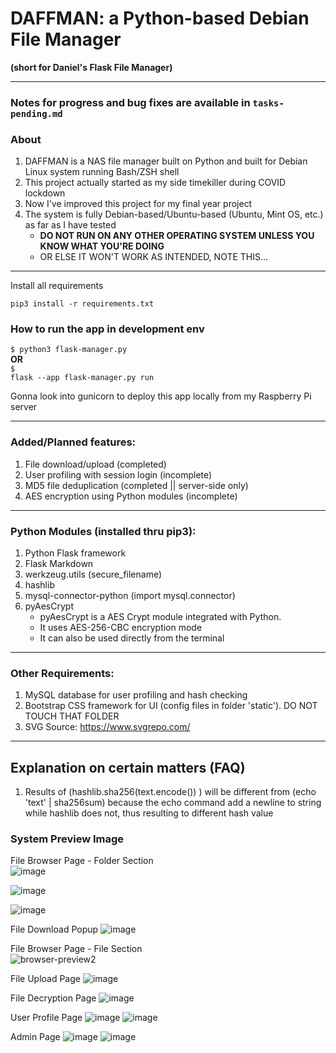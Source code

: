 # DAFFMAN: a Python-based Debian File Manager

<b>(short for Daniel's Flask File Manager)</b>

---

### Notes for progress and bug fixes are available in ```tasks-pending.md```

### About

1. DAFFMAN is a NAS file manager built on Python and built for Debian Linux system running Bash/ZSH shell
2. This project actually started as my side timekiller during COVID lockdown
3. Now I've improved this project for my final year project
4. The system is fully Debian-based/Ubuntu-based (Ubuntu, Mint OS, etc.) as far as I have tested<b>
    - DO NOT RUN ON ANY OTHER OPERATING SYSTEM UNLESS YOU KNOW WHAT YOU'RE DOING</b>
    - OR ELSE IT WON'T WORK AS INTENDED, NOTE THIS...

---

Install all requirements

```pip3 install -r requirements.txt```


### How to run the app in development env
<code>$ python3 flask-manager.py</code><br>
<b>OR</b><br>
<code>$ flask --app flask-manager.py run</code>

Gonna look into gunicorn to deploy this app locally from my Raspberry Pi server

---

### Added/Planned features:

1. File download/upload (completed)
2. User profiling with session login (incomplete)
3. MD5 file deduplication  (completed || server-side only)
4. AES encryption using Python modules (incomplete)

---

### Python Modules (installed thru pip3):

1. Python Flask framework
2. Flask Markdown
3. werkzeug.utils (secure_filename)
4. hashlib
5. mysql-connector-python (import mysql.connector)
6. pyAesCrypt
    - pyAesCrypt is a AES Crypt module integrated with Python.<br>
    - It uses AES-256-CBC encryption mode<br>
    - It can also be used directly from the terminal<br>

---

### Other Requirements:

1. MySQL database for user profiling and hash checking
2. Bootstrap CSS framework for UI (config files in folder 'static'). DO NOT TOUCH THAT FOLDER
3. SVG Source: https://www.svgrepo.com/

---

## Explanation on certain matters (FAQ)

1. Results of (hashlib.sha256(text.encode()) ) will be different from (echo 'text' | sha256sum) because the echo command add a newline to string while hashlib does not, thus resulting to different hash value

### System Preview Image

File Browser Page - Folder Section<br>
![image](https://github.com/dandeviant/Daffman-NAS-System/assets/68473358/7fa32cd2-a815-4087-8823-4fb316158aa8)

![image](https://github.com/dandeviant/Daffman-NAS-System/assets/68473358/a738d840-174b-4d9f-b451-f15f83977de9)

![image](https://github.com/dandeviant/Daffman-NAS-System/assets/68473358/5e542ce9-f59a-4ce9-9e1c-87eea50f44d9)

File Download Popup
![image](https://github.com/dandeviant/Daffman-NAS-System/assets/68473358/5b2f9eae-4257-4e42-892a-dc2892be33bb)

File Browser Page - File Section<br>
![browser-preview2](https://user-images.githubusercontent.com/68473358/209222849-b7df5633-e66b-4147-8257-9832d63d6e67.png)

File Upload Page
![image](https://github.com/dandeviant/Daffman-NAS-System/assets/68473358/4b63163f-1ffe-4af0-a9ac-c6af8b548072)

File Decryption Page
![image](https://github.com/dandeviant/Daffman-NAS-System/assets/68473358/fcd05b74-2a3f-479a-ba41-3ded46d983bb)

User Profile Page
![image](https://github.com/dandeviant/Daffman-NAS-System/assets/68473358/cd732225-4386-4533-87a8-4db1b1c8b772)
![image](https://github.com/dandeviant/Daffman-NAS-System/assets/68473358/48b45c01-f9e7-4a32-a10a-daa742cc67de)

Admin Page
![image](https://github.com/dandeviant/Daffman-NAS-System/assets/68473358/726c54da-2c88-4404-b959-cbf80e56d1c0)
![image](https://github.com/dandeviant/Daffman-NAS-System/assets/68473358/e59dcc1f-f16f-4b95-806c-2e3920d9086e)




